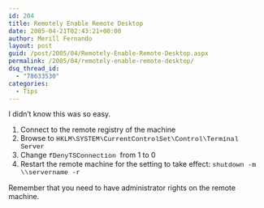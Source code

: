 ```yaml
---
id: 204
title: Remotely Enable Remote Desktop
date: 2005-04-21T02:43:21+00:00
author: Merill Fernando
layout: post
guid: /post/2005/04/Remotely-Enable-Remote-Desktop.aspx
permalink: /2005/04/remotely-enable-remote-desktop/
dsq_thread_id:
  - "78633530"
categories:
  - Tips
---
```

<p>I didn&rsquo;t know this was so easy.</p>
<ol>
<li>Connect to the remote registry of the machine</li>
<li>Browse to <font face="Courier New" size="2">HKLM\SYSTEM\CurrentControlSet\Control\Terminal Server</font></li>
<li>Change <font face="Courier New" size="2">fDenyTSConnection </font>from 1 to 0 </li>
<li>Restart the remote machine for the setting to take effect: <font face="Courier New" size="2">shutdown -m \\servername -r</font></li></ol>
<p>Remember that you need to have administrator rights on the remote machine.</p>